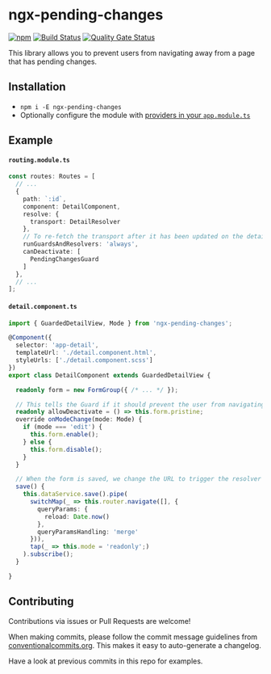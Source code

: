 # ngx-pending-changes

[![npm](https://img.shields.io/npm/v/ngx-pending-changes)](https://www.npmjs.com/package/ngx-pending-changes)
[![Build Status](https://github.com/exportarts/ngx-pending-changes/workflows/ci/badge.svg)](https://github.com/exportarts/ngx-pending-changes/actions)
[![Quality Gate Status](https://sonarcloud.io/api/project_badges/measure?project=exportarts_ngx-pending-changes&metric=alert_status)](https://sonarcloud.io/dashboard?id=exportarts_ngx-pending-changes)

This library allows you to prevent users from navigating away from a page that has pending changes.

## Installation

- `npm i -E ngx-pending-changes`
- Optionally configure the module with [providers in your `app.module.ts`](./projects/ngx-pending-changes/src/lib/tokens.ts)

## Example

#### **`routing.module.ts`**
```ts
const routes: Routes = [
  // ...
  {
    path: `:id`,
    component: DetailComponent,
    resolve: {
      transport: DetailResolver
    },
    // To re-fetch the transport after it has been updated on the detail view
    runGuardsAndResolvers: 'always',
    canDeactivate: [
      PendingChangesGuard
    ]
  },
  // ...
];
```

#### **`detail.component.ts`**
```ts
import { GuardedDetailView, Mode } from 'ngx-pending-changes';

@Component({
  selector: 'app-detail',
  templateUrl: './detail.component.html',
  styleUrls: ['./detail.component.scss']
})
export class DetailComponent extends GuardedDetailView {

  readonly form = new FormGroup({ /* ... */ });

  // This tells the Guard if it should prevent the user from navigating away
  readonly allowDeactivate = () => this.form.pristine;
  override onModeChange(mode: Mode) {
    if (mode === 'edit') {
      this.form.enable();
    } else {
      this.form.disable();
    }
  }

  // When the form is saved, we change the URL to trigger the resolver
  save() {
    this.dataService.save().pipe(
      switchMap(_ => this.router.navigate([], {
        queryParams: {
          reload: Date.now()
        },
        queryParamsHandling: 'merge'
      })),
      tap(_ => this.mode = 'readonly';)
    ).subscribe();
  }

}
```

## Contributing

Contributions via issues or Pull Requests are welcome!

When making commits, please follow the commit message guidelines from
[conventionalcommits.org](https://www.conventionalcommits.org).
This makes it easy to auto-generate a changelog.

Have a look at previous commits in this repo for examples.
